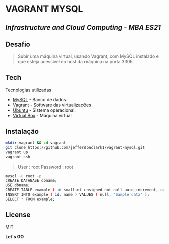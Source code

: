 # VAGRANT MYSQL
## _Infrastructure and Cloud Computing - MBA ES21_

## Desafio

> Subir uma máquina virtual, usando Vagrant, com MySQL instalado e que esteja acessível no host da máquina na porta 3306.

## Tech

Tecnologias utilizadas

- [MySQL](https://www.mysql.com/) - Banco de dados.
- [Vagrant](https://www.vagrantup.com/) - Software das virtualizações
- [Ubuntu](https://ubuntu.com/) - Sistema operacional.
- [Virtual Box](https://www.virtualbox.org/) - Máquina virtual

## Instalação


```sh
mkdir vagrant && cd vagrant
git clone https://github.com/jeffersonclark1/vagrant-mysql.git
vagrant up
vagrant ssh
```

>User : root
>Password : root


```sh
mysql -u root -p
CREATE DATABASE dbname;
USE dbname;
CREATE TABLE example ( id smallint unsigned not null auto_increment, name varchar(20) not null, constraint pk_example primary key (id) );
INSERT INTO example ( id, name ) VALUES ( null, 'Sample data' );
SELECT * FROM example;
```

## License

MIT

**Let's GO**
